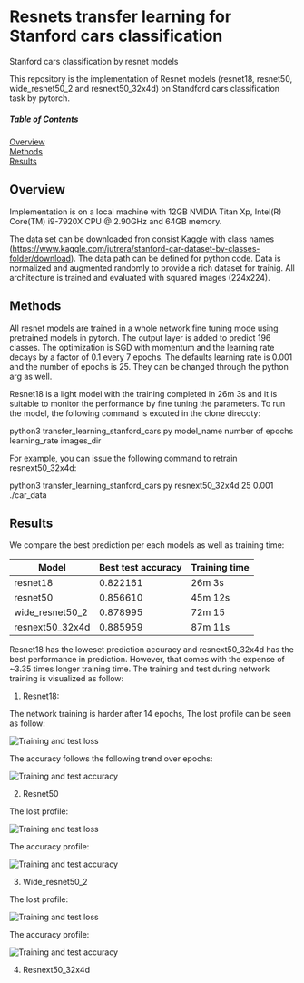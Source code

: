 # Resnets transfer learning for Stanford cars classification
Stanford cars classification by resnet models

This repository is the implementation of Resnet models (resnet18, resnet50, wide_resnet50_2 and resnext50_32x4d) on Standford cars classification task by pytorch.

##### Table of Contents  
[Overview](#headers)  
[Methods](#methods)  
[Results](#results)     
<a name="headers"/>

## Overview
Implementation is on a local machine with 12GB NVIDIA Titan Xp, Intel(R) Core(TM) i9-7920X CPU @ 2.90GHz and 64GB memory.

The data set can be downloaded fron consist Kaggle with class names (https://www.kaggle.com/jutrera/stanford-car-dataset-by-classes-folder/download). The data path can be defined for python code. Data is normalized and augmented randomly to provide a rich dataset for trainig. All architecture is trained and evaluated with squared images (224x224).

## Methods
All resnet models are trained in a whole network fine tuning mode using pretrained models in pytorch. The output layer is added to predict 196 classes. The optimization is SGD with momentum and the learning rate decays by a factor of 0.1 every 7 epochs. The defaults learning rate is 0.001 and the number of epochs is 25. They can be changed through the python arg as well.

Resnet18 is a light model with the training completed in 26m 3s and it is suitable to monitor the performance by fine tuning the parameters. To run the model, the following command is excuted in the clone direcoty: 

python3 transfer_learning_stanford_cars.py model_name number of epochs learning_rate images_dir

For example, you can issue the following command to retrain resnext50_32x4d:

python3 transfer_learning_stanford_cars.py resnext50_32x4d 25 0.001 ./car_data

## Results
We compare the best prediction per each models as well as training time:

| Model  | Best test accuracy | Training time |
| ------------- | ------------- | ------------- |
| resnet18  |  0.822161 | 26m 3s |
| resnet50  | 0.856610  | 45m 12s |
| wide_resnet50_2 | 0.878995 | 72m 15 |
| resnext50_32x4d | 0.885959 | 87m 11s |

Resnet18 has the loweset prediction accuracy and resnext50_32x4d has the best performance in prediction. However, that comes with the expense of ~3.35 times longer training time.
The training and test during network training is visualized as follow:
1. Resnet18:

The network training is harder after 14 epochs, The lost profile can be seen as follow:

![Training and test loss](https://github.com/Baghbahari/Resnets-transfer-learning-for-stanford-cars/blob/master/test_lossresnet18.png)

The accuracy follows the following trend over epochs:

![Training and test accuracy](https://github.com/Baghbahari/Resnets-transfer-learning-for-stanford-cars/blob/master/test_accresnet18.png)

2. Resnet50

The lost profile: 

![Training and test loss](https://github.com/Baghbahari/Resnets-transfer-learning-for-stanford-cars/blob/master/test_lossresnet50.png)

The accuracy profile: 

![Training and test accuracy](https://github.com/Baghbahari/Resnets-transfer-learning-for-stanford-cars/blob/master/test_accresnet50.png)

3. Wide_resnet50_2

The lost profile: 

![Training and test loss](https://github.com/Baghbahari/Resnets-transfer-learning-for-stanford-cars/blob/master/test_lossresnet50.png)

The accuracy profile: 

![Training and test accuracy](https://github.com/Baghbahari/Resnets-transfer-learning-for-stanford-cars/blob/master/test_accresnet50.png)


4. Resnext50_32x4d


